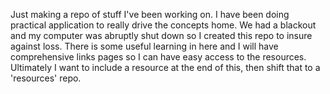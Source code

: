 Just making a repo of stuff I've been working on. I have been doing practical application to really drive the concepts home. 
We had a blackout and my computer was abruptly shut down so I created this repo to insure against loss. 
There is some useful learning in here and I will have comprehensive links pages so I can have easy access to the resources. 
Ultimately I want to include a resource at the end of this, then shift that to a 'resources' repo.

